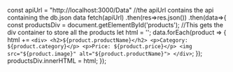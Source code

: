 
const apiUrl = "http://localhost:3000/Data"
//the apiUrl contains the api containing the db.json data
fetch(apiUrl)
.then(res=>res.json())
.then(data=>{
    const productsDiv = document.getElementById('products');
    //This gets the div container to store all the products
    let html = '';
    data.forEach(product => {
        html += `
        <div>
          <h2>${product.productName}</h2>
          <p>Category: ${product.category}</p>
          <p>Price: ${product.price}</p>
          <img src="${product.image}" alt="${product.productName}">
        </div>
      `;
    });
    productsDiv.innerHTML = html;
});
